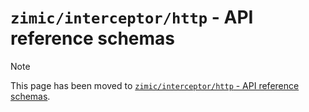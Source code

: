 # `zimic/interceptor/http` - API reference schemas

> [!NOTE]
>
> This page has been moved to [`zimic/interceptor/http` - API reference schemas](api‐zimic‐http‐schemas).
